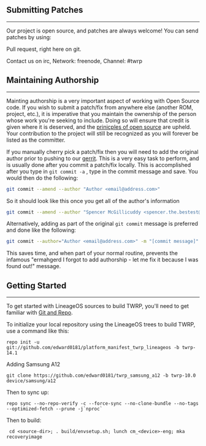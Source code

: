 ## Submitting Patches ##
------------------
Our project is open source, and patches are always welcome!
You can send patches by using:

Pull request, right here on git.

Contact us on irc, Network: freenode, Channel: #twrp

## Maintaining Authorship ##
----------------------
Mainting authorship is a very important aspect of working with Open Source code. If you wish to submit a patch/fix
from anywhere else (another ROM, project, etc.), it is imperative that you maintain the ownership of the person whose
work you're seeking to include. Doing so will ensure that credit is given where it is deserved, and the [prinicples of open source](http://opensource.org/docs/osd)
are upheld. Your contribution to the project will still be recognized as you will forever be listed as the committer.

If you manually cherry pick a patch/fix then you will need to add the original author prior to pushing to our [gerrit](https://review.cyanogenmod.org).
This is a very easy task to perform, and is usually done after you commit a patch/fix locally. This is accomplished
after you type in `git commit -a` , type in the commit message and save. You would then do the following:

```bash
git commit --amend --author "Author <email@address.com>"
```

So it should look like this once you get all of the author's information

```bash
git commit --amend --author "Spencer McGillicuddy <spencer.the.bestest@gmail.com>"
```

Alternatively, adding as part of the original `git commit` message is preferred and done like the following:

```bash
git commit --author="Author <email@address.com>" -m "[commit message]"
```

This saves time, and when part of your normal routine, prevents the infamous "ermahgerd I forgot to add authorship -
let me fix it because I was found out!" message.

## Getting Started ##
---------------

To get started with LineageOS sources to build TWRP, you'll need to get
familiar with [Git and Repo](http://source.android.com/download/using-repo).

To initialize your local repository using the LineageOS trees to build TWRP, use a command like this:

    repo init -u git://github.com/edward0181/platform_manifest_twrp_lineageos -b twrp-14.1
    
Adding Samsung A12

    git clone https://github.com/edward0181/twrp_samsung_a12 -b twrp-10.0 device/samsung/a12

Then to sync up:

    repo sync --no-repo-verify -c --force-sync --no-clone-bundle --no-tags --optimized-fetch --prune -j`nproc`

Then to build:

     cd <source-dir>; . build/envsetup.sh; lunch cm_<device>-eng; mka recoveryimage
